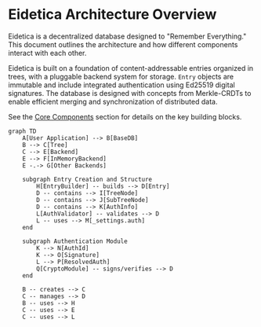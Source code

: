 # Eidetica Architecture Overview

Eidetica is a decentralized database designed to "Remember Everything." This document outlines the architecture and how different components interact with each other.

Eidetica is built on a foundation of content-addressable entries organized in trees, with a pluggable backend system for storage. `Entry` objects are immutable and include integrated authentication using Ed25519 digital signatures. The database is designed with concepts from Merkle-CRDTs to enable efficient merging and synchronization of distributed data.

See the [Core Components](core_components/index.md) section for details on the key building blocks.

```mermaid
graph TD
    A[User Application] --> B[BaseDB]
    B --> C[Tree]
    C --> E[Backend]
    E --> F[InMemoryBackend]
    E -.-> G[Other Backends]

    subgraph Entry Creation and Structure
        H[EntryBuilder] -- builds --> D[Entry]
        D -- contains --> I[TreeNode]
        D -- contains --> J[SubTreeNode]
        D -- contains --> K[AuthInfo]
        L[AuthValidator] -- validates --> D
        L -- uses --> M[_settings.auth]
    end

    subgraph Authentication Module
        K --> N[AuthId]
        K --> O[Signature]
        L --> P[ResolvedAuth]
        Q[CryptoModule] -- signs/verifies --> D
    end

    B -- creates --> C
    C -- manages --> D
    B -- uses --> H
    C -- uses --> E
    C -- uses --> L
```
